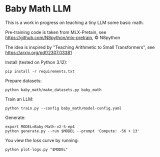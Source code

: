 # Baby Math LLM

This is a work in progress on teaching a tiny LLM some basic math.

Pre-training code is taken from MLX-Pretain, see https://github.com/N8python/mlx-pretrain, © N8python

The idea is inspired by "Teaching Arithmetic to Small Transformers", see https://arxiv.org/pdf/2307.03381

Install (tested on Python 3.12):

    pip install -r requirements.txt

Prepare datasets:

    python baby_math/make_datasets.py baby_math

Train an LLM:

    python train.py --config baby_math/model-config.yaml

Generate:

    export MODEL=Baby-Math-v2-S-ep4
    python generate.py --run $MODEL --prompt 'Compute: -56 + 13'

You view the loss curve by running:

    python plot-logs.py "$MODEL"
